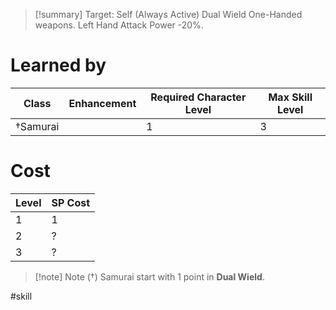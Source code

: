 >[!summary]
>Target: Self (Always Active)
>Dual Wield One-Handed weapons.
>Left Hand Attack Power -20%.
# Learned by
| Class   | Enhancement | Required Character Level | Max Skill Level |
| ------- | ----------- | ------------------------ | --------------- |
| †Samurai |             | 1                        | 3               |
# Cost
| Level | SP Cost |
| ----- | ------- |
| 1     | 1       |
| 2     | ?       |
| 3     | ?       |

> [!note] Note (†)
> Samurai start with 1 point in **Dual Wield**.

#skill 